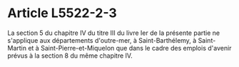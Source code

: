 # Article L5522-2-3

La section 5 du chapitre IV du titre III du livre Ier de la présente partie ne s'applique aux départements d'outre-mer, à Saint-Barthélemy, à Saint-Martin et à Saint-Pierre-et-Miquelon que dans le cadre des emplois d'avenir prévus à la section 8 du même chapitre IV.